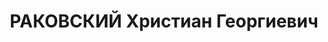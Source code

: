 ---
title: РАКОВСКИЙ Христиан Георгиевич
description: "Род. в 1873, Болгария, г. Котел, болгарин, обр.: высшее, член ВКП(б).\
  \ Проживал: Москва. Начальник Управления Наркомздрава РСФСР \n  Арестован 27.01.1937.\
  \ Обв. по ст. 58-1а, 2, 7, 8, 9, 11. Приговор: ВК ВС СССР, 13.03.1938 – 20 лет тюр.закл.\
  \ лет + 5 п/п."
---